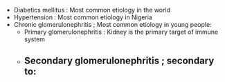 - Diabetics mellitus : Most common etiology in the world
- Hypertension : Most common etiology in Nigeria
- Chronic glomerulonephritis ;  Most common etiology in young people:
	- Primary glomerulonephritis : Kidney is the primary target of immune system
	- Secondary glomerulonephritis ; secondary to:
		-